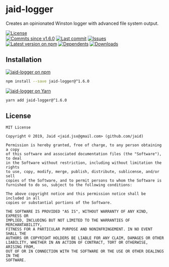 # jaid-logger


Creates an opinionated Winston logger with advanced file system output.

<a href="https://raw.githubusercontent.com/Jaid/jaid-logger/master/license.txt"><img src="https://img.shields.io/github/license/Jaid/jaid-logger?style=flat-square&color=success" alt="License"/></a>  
<a href="https://github.com/Jaid/jaid-logger/commits"><img src="https://img.shields.io/github/commits-since/Jaid/jaid-logger/v1.6.0?style=flat-square&logo=github&color=success" alt="Commits since v1.6.0"/></a> <a href="https://github.com/Jaid/jaid-logger/commits"><img src="https://img.shields.io/github/last-commit/Jaid/jaid-logger?style=flat-square&logo=github&color=red" alt="Last commit"/></a> <a href="https://github.com/Jaid/jaid-logger/issues"><img src="https://img.shields.io/github/issues/Jaid/jaid-logger?style=flat-square&logo=github&color=red" alt="Issues"/></a>  
<a href="https://npmjs.com/package/jaid-logger"><img src="https://img.shields.io/npm/v/jaid-logger?style=flat-square&logo=npm&label=latest%20version&color=success" alt="Latest version on npm"/></a> <a href="https://github.com/Jaid/jaid-logger/network/dependents"><img src="https://img.shields.io/librariesio/dependents/npm/jaid-logger?style=flat-square&logo=npm&color=red" alt="Dependents"/></a> <a href="https://npmjs.com/package/jaid-logger"><img src="https://img.shields.io/npm/dm/jaid-logger?style=flat-square&logo=npm&color=red" alt="Downloads"/></a>









## Installation
<a href="https://npmjs.com/package/jaid-logger"><img src="https://img.shields.io/badge/npm-jaid--logger-C23039?style=flat-square&logo=npm" alt="jaid-logger on npm"/></a>
```bash
npm install --save jaid-logger@^1.6.0
```
<a href="https://yarnpkg.com/package/jaid-logger"><img src="https://img.shields.io/badge/Yarn-jaid--logger-2F8CB7?style=flat-square&logo=yarn&logoColor=white" alt="jaid-logger on Yarn"/></a>
```bash
yarn add jaid-logger@^1.6.0
```









## License
```text
MIT License

Copyright © 2019, Jaid <jaid.jsx@gmail.com> (github.com/jaid)

Permission is hereby granted, free of charge, to any person obtaining a copy
of this software and associated documentation files (the "Software"), to deal
in the Software without restriction, including without limitation the rights
to use, copy, modify, merge, publish, distribute, sublicense, and/or sell
copies of the Software, and to permit persons to whom the Software is
furnished to do so, subject to the following conditions:

The above copyright notice and this permission notice shall be included in all
copies or substantial portions of the Software.

THE SOFTWARE IS PROVIDED "AS IS", WITHOUT WARRANTY OF ANY KIND, EXPRESS OR
IMPLIED, INCLUDING BUT NOT LIMITED TO THE WARRANTIES OF MERCHANTABILITY,
FITNESS FOR A PARTICULAR PURPOSE AND NONINFRINGEMENT. IN NO EVENT SHALL THE
AUTHORS OR COPYRIGHT HOLDERS BE LIABLE FOR ANY CLAIM, DAMAGES OR OTHER
LIABILITY, WHETHER IN AN ACTION OF CONTRACT, TORT OR OTHERWISE, ARISING FROM,
OUT OF OR IN CONNECTION WITH THE SOFTWARE OR THE USE OR OTHER DEALINGS IN THE
SOFTWARE.
```
